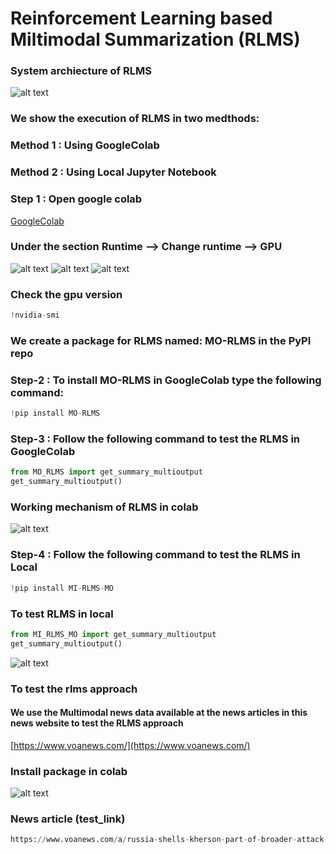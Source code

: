 # Reinforcement Learning based Miltimodal Summarization (RLMS)


###  System archiecture of RLMS
![alt text](https://github.com/PhaniSiginamsetty/RLMS/blob/main/img/mainarc-crop.jpg)

###  We show the execution of RLMS in two medthods:
### Method 1 : Using GoogleColab
### Method 2 : Using Local Jupyter Notebook

### Step 1 : Open google colab

[GoogleColab](https://colab.research.google.com/)

###  Under the section Runtime --> Change runtime --> GPU

![alt text](https://github.com/PhaniSiginamsetty/RLMS/blob/main/img/Screenshot%20(329).png)
![alt text](https://github.com/PhaniSiginamsetty/RLMS/blob/main/img/Screenshot%20(330).png)
![alt text](https://github.com/PhaniSiginamsetty/RLMS/blob/main/img/Screenshot%20(331).png)


###  Check the gpu version
```python
!nvidia-smi
```






### We create a package for RLMS named: MO-RLMS in the PyPI repo
### Step-2 : To install MO-RLMS in GoogleColab type the following command: 
```python
!pip install MO-RLMS
```

### Step-3 : Follow the following command to test the RLMS in GoogleColab 
```python
from MO_RLMS import get_summary_multioutput
get_summary_multioutput()
```
###  Working mechanism of RLMS in colab

![alt text](https://github.com/PhaniSiginamsetty/RLMS/blob/main/img/Screenshot%202022-12-20%2019.30.52.png)


### Step-4 : Follow the following command to test the RLMS in Local 
```python
!pip install MI-RLMS-MO
```
### To test RLMS in local
```python
from MI_RLMS_MO import get_summary_multioutput
get_summary_multioutput()

```
![alt text](https://github.com/PhaniSiginamsetty/RLMS/blob/main/img/Screenshot%20(333).png)

###  To test the rlms approach
#### We use the Multimodal news data available at the news articles in this news website to test the RLMS approach
[https://www.voanews.com/](https://www.voanews.com/)

###  Install package in colab

![alt text](https://github.com/PhaniSiginamsetty/RLMS/blob/main/img/Screenshot%202022-12-20%2019.22.47.png)


### News article (test_link) 
```python
https://www.voanews.com/a/russia-shells-kherson-part-of-broader-attack-on-southern-ukraine-/6881528.html
```


